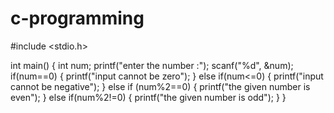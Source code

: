 # c-programming
#include <stdio.h>

int main()
{
	int num;
	printf("enter the number :");
	scanf("%d", &num);
	if(num==0)
	{
		printf("input cannot be zero");
	}
	else if(num<=0)
	{
		printf("input cannot be negative");
	}
	else if (num%2==0)
	{
		printf("the given number is even");
	}
	else if(num%2!=0)
	{
		printf("the given number is odd");
	}
}
